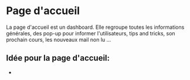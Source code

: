 # Page d'accueil

La page d'accueil est un dashboard.
Elle regroupe toutes les informations générales, des pop-up pour informer l'utilisateurs, tips and tricks, son prochain cours, les nouveaux mail non lu ...

## Idée pour la page d'accueil:
+ 